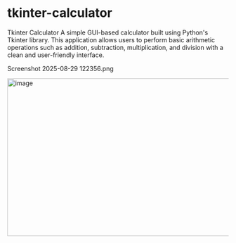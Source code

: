 # tkinter-calculator
Tkinter Calculator  A simple GUI-based calculator built using Python's Tkinter library. This application allows users to perform basic arithmetic operations such as addition, subtraction, multiplication, and division with a clean and user-friendly interface.

Screenshot 2025-08-29 122356.png


<img width="988" height="358" alt="image" src="https://github.com/user-attachments/assets/2edea6cf-8194-449a-bf58-c901d7ff8792" />
